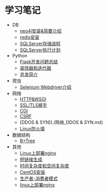# 学习笔记

* DB
	* [neo4j安装&简要介绍](./DB_neo4j.md)
	* [redis安装](./DB_redis.md)
	* [SQLServer存储进程](./SQLServer_存储进程.md)
	* [SQLServer执行计划](./SQLServer_执行计划.md)
* Python
	* [Flask开发问题总结](./Python_Flask开发_问题总结.md)
	* [装饰器和迭代器](./Python_装饰器和迭代器.md)	
	* [并发简介](./Python_并发简介.md)
* 爬虫
	* [Selenium Webdriver介绍](./爬虫_Selenium_WebDriver.md)
* 网络
	* [HTTP&WSGI](./网络_HTTP&WSGI.md)
	* [SSL/TLS握手](./网络_SSL_TLS握手.md)
	* [CGI](./网络_CGI.md)
	* [CSRF](./网络_CSRF.md)
	* [DDOS & SYN](./网络_DDOS & SYN.md)
	* [Linux防火墙](./网络_Linux防火墙.md)
* 数据结构
	* [B+Tree](./数据结构_B+Tree.md)
* 其他
	* [Linux上部署nginx](其他_linux上部署nginx.md)
	* [短链接生成](./其他_短链接生成.md)
	* [时间复杂度和空间复杂度](./其他_时间复杂度和空间复杂度.md)
	* [CentOS安装](./其他_Centos相关.md)
	* [生产者-消费者模式](./其他_生产者-消费者模式.md)
	* [linux上部署nginx](./其他_linux上部署nginx.md)